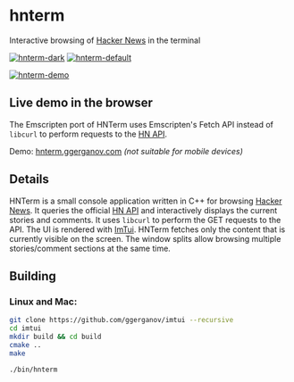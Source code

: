 # hnterm

Interactive browsing of [Hacker News](https://news.ycombinator.com/news) in the terminal

<a href="https://i.imgur.com/As9GT07.png" target="_blank">![hnterm-dark](https://i.imgur.com/As9GT07.png)</a>
<a href="https://i.imgur.com/EUDfLUX.png" target="_blank">![hnterm-default](https://i.imgur.com/EUDfLUX.png)</a>

[![hnterm-demo](https://asciinema.org/a/gJakwNnEcgmGzZYiYIzFA1n8R.svg)](https://asciinema.org/a/gJakwNnEcgmGzZYiYIzFA1n8R)

## Live demo in the browser

The Emscripten port of HNTerm uses Emscripten's Fetch API instead of `libcurl` to perform requests to the [HN API](https://github.com/HackerNews/API). 

Demo: [hnterm.ggerganov.com](https://hnterm.ggerganov.com/) *(not suitable for mobile devices)*

## Details

HNTerm is a small console application written in C++ for browsing [Hacker News](https://news.ycombinator.com/news). It queries the official [HN API](https://github.com/HackerNews/API) and interactively displays the current stories and comments. It uses `libcurl` to perform the GET requests to the API. The UI is rendered with [ImTui](https://github.com/ggerganov/imtui). HNTerm fetches only the content that is currently visible on the screen. The window splits allow browsing multiple stories/comment sections at the same time.

## Building

###  Linux and Mac:

```bash
git clone https://github.com/ggerganov/imtui --recursive
cd imtui
mkdir build && cd build
cmake ..
make

./bin/hnterm
```
